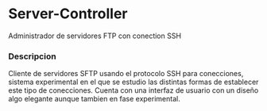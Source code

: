 # Server-Controller
Administrador de servidores FTP con conection SSH

### Descripcion
Cliente de servidores SFTP usando el protocolo SSH para conecciones, sistema experimental en el que se estudio las distintas formas de establecer este tipo de conecciones.
Cuenta con una interfaz de usuario con un diseño algo elegante aunque tambien en fase experimental.
